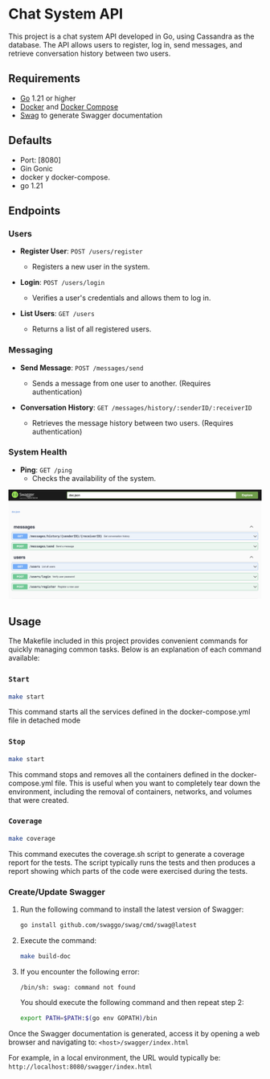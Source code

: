 # Chat System API

This project is a chat system API developed in Go, using Cassandra as the database. The API allows users to register, log in, send messages, and retrieve conversation history between two users.

## Requirements

- [Go](https://golang.org/doc/install) 1.21 or higher
- [Docker](https://docs.docker.com/get-docker/) and [Docker Compose](https://docs.docker.com/compose/install/)
- [Swag](https://github.com/swaggo/swag) to generate Swagger documentation


## Defaults
  - Port: [8080]
  - Gin Gonic
  - docker y docker-compose.
  - go 1.21

## Endpoints

### Users

- **Register User**: `POST /users/register`
  - Registers a new user in the system.

- **Login**: `POST /users/login`
  - Verifies a user's credentials and allows them to log in.

- **List Users**: `GET /users`
  - Returns a list of all registered users.

### Messaging

- **Send Message**: `POST /messages/send`
  - Sends a message from one user to another. (Requires authentication)

- **Conversation History**: `GET /messages/history/:senderID/:receiverID`
  - Retrieves the message history between two users. (Requires authentication)

### System Health

- **Ping**: `GET /ping`
  - Checks the availability of the system.

![SWAGGER](swagger/dashboard.png)

## Usage

The Makefile included in this project provides convenient commands for quickly managing common tasks. Below is an explanation of each command available:

### `Start`

```bash
make start
```
This command starts all the services defined in the docker-compose.yml file in detached mode

### `Stop`

```bash
make start
```
This command stops and removes all the containers defined in the docker-compose.yml file. This is useful when you want to completely tear down the environment, including the removal of containers, networks, and volumes that were created.

### `Coverage`
```bash
make coverage
```
This command executes the coverage.sh script to generate a coverage report for the tests. The script typically runs the tests and then produces a report showing which parts of the code were exercised during the tests.

### Create/Update Swagger

1. Run the following command to install the latest version of Swagger:
    ```sh
    go install github.com/swaggo/swag/cmd/swag@latest
    ```

2. Execute the command:
    ```sh
    make build-doc
    ```

3. If you encounter the following error:
    ```
    /bin/sh: swag: command not found
    ```
   You should execute the following command and then repeat step 2:
    ```sh
    export PATH=$PATH:$(go env GOPATH)/bin
    ```

Once the Swagger documentation is generated, access it by opening a web browser and navigating to:
   `<host>/swagger/index.html`

For example, in a local environment, the URL would typically be:
   `http://localhost:8080/swagger/index.html`
